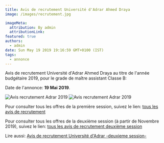 ```yaml
---
title: Avis de recrutement Université d'Adrar Ahmed Draya
image: /images/recrutement.jpg

imageMeta:
  attribution: By admin
  attributionLink:
featured: true
authors:
  - admin
date: Sun May 19 2019 19:16:59 GMT+0100 (IST)
tags:
  - annonce
---
```


Avis de recrutement Université d'Adrar Ahmed Draya au titre de l'année budgétaire 2019, pour le grade de maître assistant Classe B:

Date de l'annonce: **19 Mai 2019**.

![Avis recrutement Adrar 2019](/images/avis_recrutement_adrar_2019_1.jpg)
![Avis recrutement Adrar 2019](/images/avis_recrutement_adrar_2019_2.jpg)

Pour consulter tous les offres de la première session, suivez le lien: [tous les avis de recrutement](/tous_les_avis_de_recrutement_annee_budgetaire_2019/)

Pour consulter tous les offres de la deuxième session (à partir de Novembre 2019), suivez le lien: [tous les avis de recrutement deuxième session](/tous-les-avis-de-recrutement-mitre-assistant-classe-b-au-titre-de-l-annee-2019-deuxieme-session/)

Lire aussi: [Avis de recrutement Université d'Adrar -deuxieme session-](/avis-de-recrutement-universite-d-adrar-deuxieme-session/)
